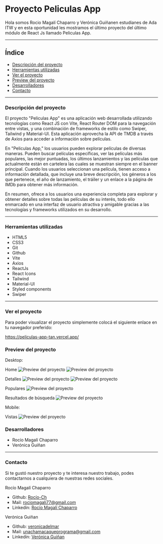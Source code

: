 # Proyecto Peliculas App

Hola somos Rocio Magalí Chaparro y Verónica Guiñanen estudianes de Ada ITW y en esta oportunidad les mostramos el último proyecto del último módulo de React Js llamado Peliculas App.
***

## Índice

- [Descripción del proyecto](#Descripción-del-proyecto)
- [Herramientas utilizadas](#Herramientas-utilizadas)
- [Ver el proyecto](#ver-el-proyecto)
- [Preview del proyecto](#preview-del-proyecto)
- [Desarrolladores](#desarrolladores)
- [Contacto](#contacto)

***

### Descripción del proyecto

El proyecto "Peliculas App" es una aplicación web desarrollada utilizando tecnologías como React JS con Vite, React Router DOM para la navegación entre vistas, y una combinación de frameworks de estilo como Swiper, Tailwind y Material-UI. Esta aplicación aprovecha la API de TMDB a través de Axios para acceder a información sobre películas.

En "Peliculas App," los usuarios pueden explorar películas de diversas maneras. Pueden buscar películas específicas, ver las películas más populares, las mejor puntuadas, los últimos lanzamientos y las películas que actualmente están en cartelera las cuales se muestran siempre en el banner principal. Cuando los usuarios seleccionan una película, tienen acceso a información detallada, que incluye una breve descripción, los géneros a los que pertenece, el año de lanzamiento, el tráiler y un enlace a la página de IMDb para obtener más información.

En resumen, ofrece a los usuarios una experiencia completa para explorar y obtener detalles sobre todas las películas de su interés, todo ello enmarcado en una interfaz de usuario atractiva y amigable gracias a las tecnologías y frameworks utilizados en su desarrollo.
***

### Herramientas utilizadas
- HTML5
- CSS3
- Git
- Github
- Vite
- Axios
- ReactJs
- React Icons
- Tailwind
- Material-UI
- Styled components
- Swiper
***

### Ver el proyecto
Para poder visualizar el proyecto simplemente colocá el siguiente enlace en tu navegador preferido:

https://peliculas-app-tan.vercel.app/

### Preview del proyecto

Desktop:

Home
![Preview del proyecto](./src/assets/prerview-desktop-1.png)
![Preview del proyecto](./src/assets/prerview-desktop-2.png)

Detalles
![Preview del proyecto](./src/assets/prerview-desktop-description.png)
![Preview del proyecto](./src/assets/prerview-desktop-trailer.png)

Populares
![Preview del proyecto](./src/assets/prerview-desktop-popular.png)

Resultados de búsqueda
![Preview del proyecto](./src/assets/prerview-desktop-search.png)

Mobile:

Vistas
![Preview del proyecto](./src/assets/prerview-mobile.png)

### Desarrolladores

- Rocío Magalí Chaparro
- Verónica Guiñan


***
### Contacto
Si te gustó nuestro proyecto y te interesa nuestro trabajo, podes contactarnos a cualquiera de nuestras redes sociales.

Rocío Magalí Chaparro
- Github: <a href="https://github.com/Rocio-Ch" name="github">Rocío-Ch</a> 
- Mail: <a href="mailto:rociomagali77@gmail.com" name="mail">rociomagali77@gmail.com</a>
- Linkedin: <a href="https://www.linkedin.com/in/roc%C3%ADo-magal%C3%AD-chaparro-a3530a239/" name="linkedIn">Rocío Magalí Chaparro</a>

Verónica Guiñan
- Github: <a href="https://github.com/veronicadelmar" name="github">veronicadelmar</a> 
- Mail: <a href="mailto:unachamacaqueprograma@gmail.com" name="mail">unachamacaqueprograma@gmail.com</a>
- Linkedin: <a href="https://www.linkedin.com/in/veronicagui%C3%B1an/" name="linkedIn">Verónica Guiñan</a>
